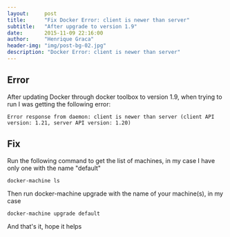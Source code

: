 ```yaml
---
layout:     post
title:      "Fix Docker Error: client is newer than server"
subtitle:   "After upgrade to version 1.9"
date:       2015-11-09 22:16:00
author:     "Henrique Graca"
header-img: "img/post-bg-02.jpg"
description: "Docker Error: client is newer than server"
---
```


## Error ##

After updating Docker through docker toolbox to version 1.9, when trying to run I was getting the following error:

``Error response from daemon: client is newer than server (client API version: 1.21, server API version: 1.20)``

## Fix ##

Run the following command to get the list of machines, in my case I have only one with the name "default"

``docker-machine ls``

Then run docker-machine upgrade with the name of your machine(s), in my case

``docker-machine upgrade default``

And that's it, hope it helps

